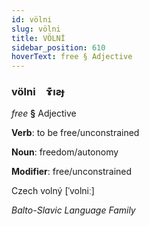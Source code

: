 ```yaml
---
id: völni
slug: völni
title: VÖLNİ
sidebar_position: 610
hoverText: free § Adjective
---
```


### völni&emsp;<span kind="abugida">ɤ͊ıƨɟ</span>

*free* **§** Adjective

**Verb**: to be free/unconstrained

**Noun**: freedom/autonomy

**Modifier**: free/unconstrained

Czech volný [ˈvolniː]

*Balto-Slavic Language Family*